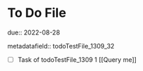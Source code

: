 # To Do File

due:: 2022-08-28

metadatafield:: todoTestFile_1309_32

- [ ] Task of todoTestFile_1309 1 [[Query me]]
